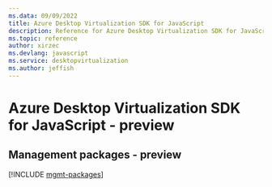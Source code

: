 ```yaml
---
ms.data: 09/09/2022
title: Azure Desktop Virtualization SDK for JavaScript
description: Reference for Azure Desktop Virtualization SDK for JavaScript
ms.topic: reference
author: xirzec
ms.devlang: javascript
ms.service: desktopvirtualization
ms.author: jeffish
---
```

# Azure Desktop Virtualization SDK for JavaScript - preview

## Management packages - preview
[!INCLUDE [mgmt-packages](desktop-virtualization-mgmt-index.md)]